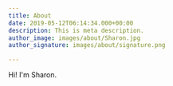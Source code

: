 ```yaml
---
title: About
date: 2019-05-12T06:14:34.000+00:00
description: This is meta description.
author_image: images/about/Sharon.jpg
author_signature: images/about/signature.png

---
```

Hi! I'm Sharon.